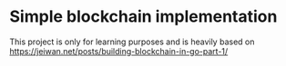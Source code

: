 # Simple blockchain implementation

This project is only for learning purposes and is heavily based on <https://jeiwan.net/posts/building-blockchain-in-go-part-1/>